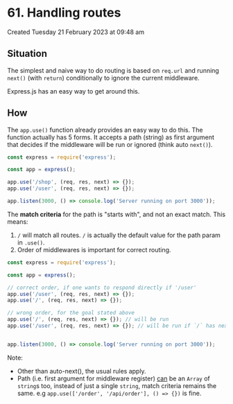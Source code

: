 # 61. Handling routes
Created Tuesday 21 February 2023 at 09:48 am

## Situation
The simplest and naive way to do routing is based on `req.url` and running `next()` (with `return`) conditionally to ignore the current middleware.

Express.js has an easy way to get around this.


## How
The `app.use()` function already provides an easy way to do this. The function actually has 5 forms. It accepts a path (string) as first argument that decides if the middleware will be run or ignored (think auto `next()`).

```js
const express = require('express');

const app = express();

app.use('/shop', (req, res, next) => {});
app.use('/user', (req, res, next) => {});

app.listen(3000, () => console.log('Server running on port 3000'));
```

The **match criteria** for the path is "starts with", and not an exact match. This means:
1. `/` will match all routes. `/` is actually the default value for the path param in `.use()`.
2. Order of middlewares is important for correct routing.
```js
const express = require('express');

const app = express();

// correct order, if one wants to respond directly if '/user'
app.use('/user', (req, res, next) => {});
app.use('/', (req, res, next) => {});

// wrong order, for the goal stated above
app.use('/', (req, res, next) => {}); // will be run
app.use('/user', (req, res, next) => {}); // will be run if `/` has next()


app.listen(3000, () => console.log('Server running on port 3000'));
```

Note: 
- Other than auto-next(), the usual rules apply.
- Path (i.e. first argument for middleware register) [can](https://expressjs.com/en/api.html#path-examples) be an `Array` of `string`s too, instead of just a single `string`, match criteria remains the same. e.g `app.use(['/order', '/api/order'], () => {})` is fine.